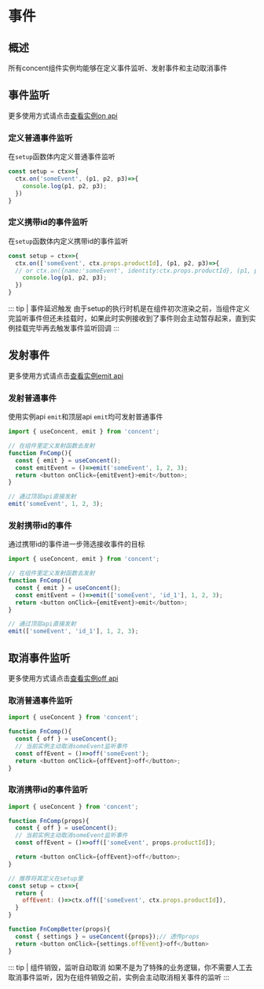 # 事件

## 概述
所有concent组件实例均能够在定义事件监听、发射事件和主动取消事件

## 事件监听
更多使用方式请点击[查看实例on api](/api/ref-on)

### 定义普通事件监听
在`setup`函数体内定义普通事件监听
```js
const setup = ctx=>{
  ctx.on('someEvent', (p1, p2, p3)=>{
    console.log(p1, p2, p3);
  })
}
```

### 定义携带id的事件监听
在`setup`函数体内定义携带id的事件监听
```js
const setup = ctx=>{
  ctx.on(['someEvent', ctx.props.productId], (p1, p2, p3)=>{
  // or ctx.on({name:'someEvent', identity:ctx.props.productId}, (p1, p2, p3)=>{
    console.log(p1, p2, p3);
  })
}
```
::: tip | 事件延迟触发
由于setup的执行时机是在组件初次渲染之前，当组件定义完监听事件但还未挂载时，如果此时实例接收到了事件则会主动暂存起来，直到实例挂载完毕再去触发事件监听回调
:::

## 发射事件
更多使用方式请点击[查看实例emit api](/api/ref-emit)

### 发射普通事件
使用实例api `emit`和顶层api `emit`均可发射普通事件
```js
import { useConcent, emit } from 'concent';

// 在组件里定义发射函数去发射
function FnComp(){
  const { emit } = useConcent();
  const emitEvent = ()=>emit('someEvent', 1, 2, 3);
  return <button onClick={emitEvent}>emit</button>;
}

// 通过顶层api直接发射
emit('someEvent', 1, 2, 3);
```

### 发射携带id的事件
通过携带id的事件进一步筛选接收事件的目标
```js
import { useConcent, emit } from 'concent';

// 在组件里定义发射函数去发射
function FnComp(){
  const { emit } = useConcent();
  const emitEvent = ()=>emit(['someEvent', 'id_1'], 1, 2, 3);
  return <button onClick={emitEvent}>emit</button>;
}

// 通过顶层api直接发射
emit(['someEvent', 'id_1'], 1, 2, 3);
```

## 取消事件监听
更多使用方式请点击[查看实例off api](/api/ref-off)

### 取消普通事件监听
```js
import { useConcent } from 'concent';

function FnComp(){
  const { off } = useConcent();
  // 当前实例主动取消someEvent监听事件
  const offEvent = ()=>off('someEvent');
  return <button onClick={offEvent}>off</button>;
}
```

### 取消携带id的事件监听
```js
import { useConcent } from 'concent';

function FnComp(props){
  const { off } = useConcent();
  // 当前实例主动取消someEvent监听事件
  const offEvent = ()=>off(['someEvent', props.productId]);

  return <button onClick={offEvent}>off</button>;
}

// 推荐将其定义在setup里
const setup = ctx=>{
  return {
    offEvent: ()=>ctx.off(['someEvent', ctx.props.productId]),
  }
}

function FnCompBetter(props){
  const { settings } = useConcent({props});// 透传props
  return <button onClick={settings.offEvent}>off</button>
}
```
::: tip | 组件销毁，监听自动取消
如果不是为了特殊的业务逻辑，你不需要人工去取消事件监听，因为在组件销毁之前，实例会主动取消相关事件的监听
:::